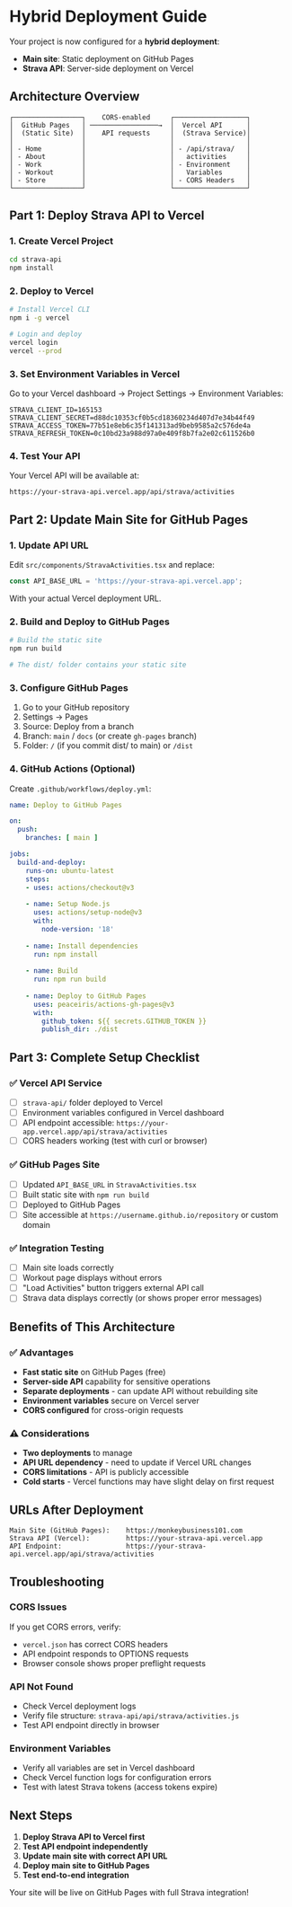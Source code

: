 # Hybrid Deployment Guide

Your project is now configured for a **hybrid deployment**:
- **Main site**: Static deployment on GitHub Pages
- **Strava API**: Server-side deployment on Vercel

## Architecture Overview

```
┌─────────────────┐    CORS-enabled     ┌──────────────────┐
│  GitHub Pages   │ ─────────────────→  │  Vercel API      │
│  (Static Site)  │    API requests     │  (Strava Service)│  
│                 │                     │                  │
│ - Home          │                     │ - /api/strava/   │
│ - About         │                     │   activities     │
│ - Work          │                     │ - Environment    │
│ - Workout       │                     │   Variables      │
│ - Store         │                     │ - CORS Headers   │
└─────────────────┘                     └──────────────────┘
```

## Part 1: Deploy Strava API to Vercel

### 1. Create Vercel Project

```bash
cd strava-api
npm install
```

### 2. Deploy to Vercel

```bash
# Install Vercel CLI
npm i -g vercel

# Login and deploy
vercel login
vercel --prod
```

### 3. Set Environment Variables in Vercel

Go to your Vercel dashboard → Project Settings → Environment Variables:

```
STRAVA_CLIENT_ID=165153
STRAVA_CLIENT_SECRET=d88dc10353cf0b5cd18360234d407d7e34b44f49
STRAVA_ACCESS_TOKEN=77b51e8eb6c35f141313ad9beb9585a2c576de4a
STRAVA_REFRESH_TOKEN=0c10bd23a988d97a0e409f8b7fa2e02c611526b0
```

### 4. Test Your API

Your Vercel API will be available at:
```
https://your-strava-api.vercel.app/api/strava/activities
```

## Part 2: Update Main Site for GitHub Pages

### 1. Update API URL

Edit `src/components/StravaActivities.tsx` and replace:
```typescript
const API_BASE_URL = 'https://your-strava-api.vercel.app';
```

With your actual Vercel deployment URL.

### 2. Build and Deploy to GitHub Pages

```bash
# Build the static site
npm run build

# The dist/ folder contains your static site
```

### 3. Configure GitHub Pages

1. Go to your GitHub repository
2. Settings → Pages
3. Source: Deploy from a branch
4. Branch: `main` / `docs` (or create `gh-pages` branch)
5. Folder: `/` (if you commit dist/ to main) or `/dist`

### 4. GitHub Actions (Optional)

Create `.github/workflows/deploy.yml`:

```yaml
name: Deploy to GitHub Pages

on:
  push:
    branches: [ main ]

jobs:
  build-and-deploy:
    runs-on: ubuntu-latest
    steps:
    - uses: actions/checkout@v3
    
    - name: Setup Node.js
      uses: actions/setup-node@v3
      with:
        node-version: '18'
        
    - name: Install dependencies
      run: npm install
      
    - name: Build
      run: npm run build
      
    - name: Deploy to GitHub Pages
      uses: peaceiris/actions-gh-pages@v3
      with:
        github_token: ${{ secrets.GITHUB_TOKEN }}
        publish_dir: ./dist
```

## Part 3: Complete Setup Checklist

### ✅ Vercel API Service
- [ ] `strava-api/` folder deployed to Vercel
- [ ] Environment variables configured in Vercel dashboard
- [ ] API endpoint accessible: `https://your-app.vercel.app/api/strava/activities`
- [ ] CORS headers working (test with curl or browser)

### ✅ GitHub Pages Site
- [ ] Updated `API_BASE_URL` in `StravaActivities.tsx`
- [ ] Built static site with `npm run build`
- [ ] Deployed to GitHub Pages
- [ ] Site accessible at `https://username.github.io/repository` or custom domain

### ✅ Integration Testing
- [ ] Main site loads correctly
- [ ] Workout page displays without errors
- [ ] "Load Activities" button triggers external API call
- [ ] Strava data displays correctly (or shows proper error messages)

## Benefits of This Architecture

### ✅ Advantages
- **Fast static site** on GitHub Pages (free)
- **Server-side API** capability for sensitive operations
- **Separate deployments** - can update API without rebuilding site
- **Environment variables** secure on Vercel server
- **CORS configured** for cross-origin requests

### ⚠️ Considerations
- **Two deployments** to manage
- **API URL dependency** - need to update if Vercel URL changes
- **CORS limitations** - API is publicly accessible
- **Cold starts** - Vercel functions may have slight delay on first request

## URLs After Deployment

```
Main Site (GitHub Pages):    https://monkeybusiness101.com
Strava API (Vercel):         https://your-strava-api.vercel.app
API Endpoint:                https://your-strava-api.vercel.app/api/strava/activities
```

## Troubleshooting

### CORS Issues
If you get CORS errors, verify:
- `vercel.json` has correct CORS headers
- API endpoint responds to OPTIONS requests
- Browser console shows proper preflight requests

### API Not Found
- Check Vercel deployment logs
- Verify file structure: `strava-api/api/strava/activities.js`
- Test API endpoint directly in browser

### Environment Variables
- Verify all variables are set in Vercel dashboard
- Check Vercel function logs for configuration errors
- Test with latest Strava tokens (access tokens expire)

## Next Steps

1. **Deploy Strava API to Vercel first**
2. **Test API endpoint independently**
3. **Update main site with correct API URL**
4. **Deploy main site to GitHub Pages**
5. **Test end-to-end integration**

Your site will be live on GitHub Pages with full Strava integration! 